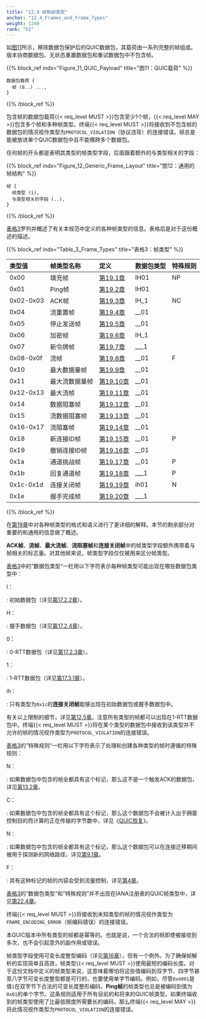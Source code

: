 ```yaml
---
title: "12.4 帧和帧类型"
anchor: "12.4_Frames_and_Frame_Types"
weight: 1240
rank: "h2"
---
```


如[图11]()所示，移除数据包保护后的QUIC数据包，其载荷由一系列完整的帧组成。版本协商数据包、无状态重置数据包和重试数据包中不包含帧。

{{% block_ref
indx="Figure_11_QUIC_Payload"
title="图11：QUIC载荷" %}}

```
数据包载荷 {
  帧 (8..) ...,
}
```

{{% /block_ref %}}

包含帧的数据包载荷{{< req_level MUST >}}包含至少1个帧，{{< req_level MAY >}}包含多个帧和多种帧类型。终端{{< req_level MUST >}}将接收到不包含帧的数据包的情况视作类型为`PROTOCOL_VIOLATION`（协议违背）的连接错误。帧总是能被放进单个QUIC数据包中且不能横跨多个数据包。

任何帧的开头都是表明其类型的帧类型字段，后面跟着额外的与类型相关的字段：

{{% block_ref
indx="Figure_12_Generic_Frame_Layout"
title="图12：通用的帧结构" %}}

```
帧 {
  帧类型 (i),
  与类型相关的字段 (..),
}
```

{{% /block_ref %}}

[表格3]()罗列并概述了有关本规范中定义的各种帧类型的信息。表格后是对于这份概述的描述。

{{% block_ref
indx="Table_3_Frame_Types"
title="表格3：帧类型" %}}

| 类型值       | 帧类型名称   | 定义          | 数据包类型 | 特殊规则 |
|:----------|:--------|:------------|:------|:-----|
| 0x00      | 填充帧     | [第19.1章]()  | IH01  | NP   |
| 0x01      | Ping帧   | [第19.2章]()  | IH01  |
| 0x02-0x03 | ACK帧    | [第19.3章]()  | IH_1  | NC   |
| 0x04      | 流重置帧    | [第19.4章]()  | __01  |
| 0x05      | 停止发送帧   | [第19.5章]()  | __01  |
| 0x06      | 加密帧     | [第19.6章]()  | IH_1  |
| 0x07      | 新令牌帧    | [第19.7章]()  | ___1  |
| 0x08-0x0f | 流帧      | [第19.8章]()  | __01  | F    |
| 0x10      | 最大数据量帧  | [第19.9章]()  | __01  |
| 0x11      | 最大流数据量帧 | [第19.10章]() | __01  |
| 0x12-0x13 | 最大流帧    | [第19.11章]() | __01  |
| 0x14      | 数据阻塞帧   | [第19.12章]() | __01  |
| 0x15      | 流数据阻塞帧  | [第19.13章]() | __01  |
| 0x16-0x17 | 流阻塞帧    | [第19.14章]() | __01  |
| 0x18      | 新连接ID帧  | [第19.15章]() | __01  | P    |
| 0x19      | 撤销连接ID帧 | [第19.16章]() | __01  |
| 0x1a      | 通道挑战帧   | [第19.17章]() | __01  | P    |
| 0x1b      | 回复通道帧   | [第19.18章]() | ___1  | P    |
| 0x1c-0x1d | 连接关闭帧   | [第19.19章]() | ih01  | N    |
| 0x1e      | 握手完成帧   | [第19.20章]() | ___1  |

{{% /block_ref %}}

在[第19章]()中对各种帧类型的格式和语义进行了更详细的解释。本节的剩余部分对重要的和通用的信息做了概述。

**ACK帧**、**流帧**、**最大流帧**、**流阻塞帧**和**连接关闭帧**中的帧类型字段额外携带着与帧相关的标志量。对其他帧来说，帧类型字段仅仅被用来区分帧类型。

[表格3]()中的”数据包类型“一栏用以下字符表示每种帧类型可能出现在哪些数据包类型中：

I：

:   初始数据包（详见[第17.2.2章]()）。

H：

:   握手数据包（详见[第17.2.4章]()）。

0：

:   0-RTT数据包（详见[第17.2.3章]()）。

1：

:   1-RTT数据包（详见[第17.3.1章]()）。

ih：

:   只有类型为`0x1c`的**连接关闭帧**能够出现在初始数据包或握手数据包中。

有关以上限制的细节，详见[第12.5章]()。注意所有类型的帧都可以出现在1-RTT数据包中。终端{{< req_level MUST >}}将在某个类型的数据包中接收到该类型并不允许的帧的情况视作类型为`PROTOCOL_VIOLATION`的连接错误。

[表格3]()的”特殊规则“一栏用以下字符表示了处理和创建各种类型的帧时遵循的特殊规则：

N：

:   如果数据包中包含的帧全都具有这个标记，那么这不是一个触发ACK的数据包，详见[第13.2章]()。

C：

:   如果数据包中包含的帧全都具有这个标记，那么这个数据包不会被计入出于拥塞控制目的而计算的正在传输的字节数中，详见《[QUIC恢复]()》。

N：

:   如果数据包中包含的帧全都具有这个标记，那么这个数据包可以在连接迁移期间被用于探测新的网络路径，详见[第9.1章]()。

F：

:   具有这种标记的帧的内容会受到流量控制，详见[第4章]()。

[表格3]()的”数据包类型“和”特殊规则“并不出现在IANA注册表的QUIC帧类型中，详见[第22.4章]()。

终端{{< req_level MUST >}}将接收到未知类型的帧的情况视作类型为`FRAME_ENCODING_ERROR`（帧编码错误）的连接错误。

本QUIC版本中所有类型的帧都是幂等的。也就是说，一个合法的帧即使被接收到多次，也不会引起意外的副作用或错误。

帧类型字段使用可变长度整型编码（详见[第16章]()），但有一个例外。为了确保帧解析的实现简单且高效，帧类型{{< req_level MUST >}}使用最短的编码长度。对于这份文档中定义的帧类型来说，这意味着哪怕将这些值编码到双字节、四字节甚至八字节可变长度整型都是可行的，也要使用单字节编码。例如，尽管`0x4001`是值`1`在双字节下合法的可变长度整形编码，**Ping帧**的帧类型也总是被编码到值为`0x01`的单个字节。这条规则适用于所有目前的和将来的QUIC帧类型。如果终端收到的帧类型使用了比最低限度所需要长的编码，那么终端{{< req_level MAY >}}将此情况视作类型为`PROTOCOL_VIOLATION`的连接错误。
